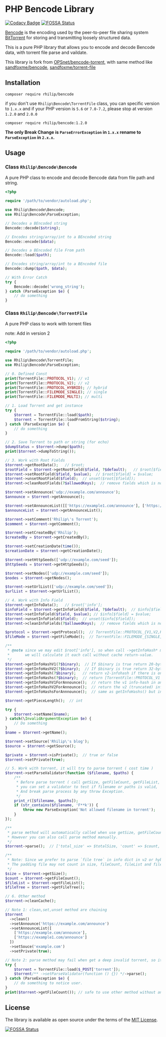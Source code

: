 # PHP Bencode Library

[![Codacy Badge](https://api.codacy.com/project/badge/Grade/14bb9525a5a343079e45d9501dac1b4c)](https://app.codacy.com/manual/rhilipruan/Bencode?utm_source=github.com&utm_medium=referral&utm_content=Rhilip/Bencode&utm_campaign=Badge_Grade_Dashboard)
[![FOSSA Status](https://app.fossa.io/api/projects/git%2Bgithub.com%2FRhilip%2FBencode.svg?type=shield)](https://app.fossa.io/projects/git%2Bgithub.com%2FRhilip%2FBencode?ref=badge_shield)

[Bencode](https://en.wikipedia.org/wiki/Bencode) is the encoding used by the peer-to-peer file sharing system
[BitTorrent](https://opensource.org/licenses/MIT) for storing and transmitting loosely structured data.

This is a pure PHP library that allows you to encode and decode Bencode data, with torrent file parse and vaildate.

This library is fork from [OPSnet/bencode-torrent](https://github.com/OPSnet/bencode-torrent),
with same method like [sandfoxme/bencode](https://github.com/arokettu/bencode), [sandfoxme/torrent-file](https://github.com/arokettu/torrent-file)

## Installation

```shell script
composer require rhilip/bencode
```

if you don't use `Rhilip\Bencode\TorrentFile` class, you can specific version to `1.x.x`
and if your PHP version is `5.6` or `7.0-7.2`, please stop at version `1.2.0` and `2.0.0`

```shell script
composer require rhilip/bencode:1.2.0
```

**The only Break Change is `ParseErrorException` in `1.x.x` rename to `ParseException` in `2.x.x`.**

## Usage

### Class `Rhilip\Bencode\Bencode`

A pure PHP class to encode and decode Bencode data from file path and string.

```php
<?php

require '/path/to/vendor/autoload.php';

use Rhilip\Bencode\Bencode;
use Rhilip\Bencode\ParseException;

// Decodes a BEncoded string
Bencode::decode($string);

// Encodes string/array/int to a BEncoded string
Bencode::encode($data);

// Decodes a BEncoded file From path
Bencode::load($path);

// Encodes string/array/int to a BEncoded file
Bencode::dump($path, $data);

// With Error Catch
try {
    Bencode::decode('wrong_string');
} catch (ParseException $e) {
    // do something
}
```

### Class `Rhilip\Bencode\TorrentFile`

A pure PHP class to work with torrent files

note: Add in version 2

```php
<?php

require '/path/to/vendor/autoload.php';

use Rhilip\Bencode\TorrentFile;
use Rhilip\Bencode\ParseException;

// 0. Defined Const
print(TorrentFile::PROTOCOL_V1); // v1
print(TorrentFile::PROTOCOL_V2); // v2
print(TorrentFile::PROTOCOL_HYBRID); // hybrid
print(TorrentFile::FILEMODE_SINGLE); // single
print(TorrentFile::FILEMODE_MULTI); // multi

// 1. Load Torrent and get instance
try {
    $torrent = TorrentFile::load($path);
    $torrent = TorrentFile::loadFromString($string);
} catch (ParseException $e) {
    // do something
}

// 2. Save Torrent to path or string (for echo)
$dumpStatus = $torrent->dump($path);
print($torrent->dumpToString());

// 3. Work with Root Fields
$torrent->getRootData();   // $root;
$rootField = $torrent->getRootField($field, ?$default);   // $root[$field] ?? $default;
$torrent->setRootField($field, $value);  // $root[$field] = $value;
$torrent->unsetRootField($field);  // unset($root[$field]);
$torrent->cleanRootFields(?$allowedKeys);  // remove fields which is not allowed in root

$torrent->setAnnounce('udp://example.com/announce');
$announce = $torrent->getAnnounce();

$torrent->setAnnounceList([['https://example1.com/announce'], ['https://example2.com/announce'], 'https://example3.com/announce']);
$announceList = $torrent->getAnnounceList();

$torrent->setComment('Rhilip\'s Torrent');
$comment = $torrent->getComment();

$torrent->setCreatedBy('Rhilip');
$createdBy = $torrent->getCreatedBy();

$torrent->setCreationDate(time());
$creationDate = $torrent->getCreationDate();

$torrent->setHttpSeeds(['udp://example.com/seed']);
$httpSeeds = $torrent->getHttpSeeds();

$torrent->setNodes(['udp://example.com/seed']);
$nodes = $torrent->getNodes();

$torrent->setUrlList(['udp://example.com/seed']);
$urlList = $torrent->getUrlList();

// 4. Work with Info Field
$torrent->getInfoData();   // $root['info'];
$infoField = $torrent->getInfoField($field, ?$default);  // $info[$field] ?? $default;
$torrent->setInfoField($field, $value); // $info[$field] = $value;
$torrent->unsetInfoField($field);  // unset($info[$field]);
$torrent->cleanInfoFields(?$allowedKeys);  // remove fields which is not allowed in info

$protocol = $torrent->getProtocol();  // TorrentFile::PROTOCOL_{V1,V2,HYBRID}
$fileMode = $torrent->getFileMode();  // TorrentFile::FILEMODE_{SINGLE,MULTI}

/**
 * @note since we may edit $root['info'], so when call ->getInfoHash* method, 
 *       we will calculate it each call without cache return-value. 
 */
$torrent->getInfoHashV1(?$binary);  // If $binary is true return 20-bytes string, otherwise 40-character hexadecimal number
$torrent->getInfoHashV2(?$binary);  // If $binary is true return 32-bytes string, otherwise 64-character hexadecimal number
$torrent->getInfoHash(?$binary);   // return v2-infohash if there is one, otherwise return v1-infohash
$torrent->getInfoHashs(?$binary);  // return [TorrentFile::PROTOCOL_V1 => v1-infohash, TorrentFile::PROTOCOL_V2 => v2-infohash]
$torrent->getInfoHashV1ForAnnounce();  // return the v1 info-hash in announce ( 20-bytes string )
$torrent->getInfoHashV2ForAnnounce();  // return the v2 (truncated) info-hash in announce
$torrent->getInfoHashsForAnnnounce();  // same as getInfoHashs() but in announce

$torrent->getPieceLength();  // int

try {
    $torrent->setName($name);
} catch(\InvalidArgumentException $e) {
    // Do something
}
$name = $torrent->getName();

$torrent->setSource('Rhilip\'s blog');
$source = $torrent->getSource();

$private = $torrent->isPrivate();  // true or false
$torrent->setPrivate(true);

// 5. Work with torrent, it will try to parse torrent ( cost time )
$torrent->setParseValidator(function ($filename, $paths) {
    /**
     * Before parse torrent ( call getSize, getFileCount, getFileList, getFileTree method ),
     * you can set a validator to test if filename or paths is valid,
     * And break parse process by any throw Exception.
     */
    print_r([$filename, $paths]);
    if (str_contains($filename, 'F**k')) {
        throw new ParseException('Not allowed filename in torrent');
    }
});

/**
 * parse method will automatically called when use getSize, getFileCount, getFileList, getFileTree method,
 * However you can also call parse method manually.
 */ 
$torrent->parse();  // ['total_size' => $totalSize, 'count' => $count, 'files' => $fileList, 'fileTree' => $fileTree]

/**
 * Note: Since we prefer to parse `file tree` in info dict in v2 or hybrid torrent,
 * The padding file may not count in size, fileCount, fileList and fileTree.
 */
$size = $torrent->getSize();
$count = $torrent->getFileCount();
$fileList = $torrent->getFileList();
$fileTree = $torrent->getFileTree();

// 6. Other method
$torrent->cleanCache();

// Note 1: clean,set,unset method are chaining
$torrent
  ->clean()
  ->setAnnounce('https://example.com/announce')
  ->setAnnounceList([
    ['https://example.com/announce'],
    ['https://example1.com/announce']
  ])
  ->setSouce('example.com')
  ->setPrivate(true);

// Note 2: parse method may fail when get a deep invalid torrent, so it can wrapper like this
try {
    $torrent = TorrentFile::load($_POST['torrent']);
    $torrent/** ->setParseValidator(function () {}) */->parse();
} catch (ParseException $e) {
    // do something to notice user.
}
print($torrent->getFileCount()); // safe to use other method without any ParseException
```

## License

The library is available as open source under the terms of the [MIT License](https://opensource.org/licenses/MIT).

[![FOSSA Status](https://app.fossa.io/api/projects/git%2Bgithub.com%2FRhilip%2FBencode.svg?type=large)](https://app.fossa.io/projects/git%2Bgithub.com%2FRhilip%2FBencode?ref=badge_large)
